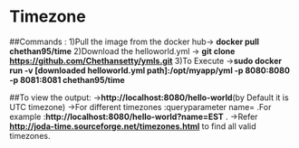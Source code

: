 # Timezone
##Commands :
  1)Pull the image from the docker hub-> __docker pull chethan95/time__
  2)Download the helloworld.yml -> __git clone https://github.com/Chethansetty/ymls.git__
  3)To Execute ->__sudo docker run -v  [downloaded helloworld.yml path]:/opt/myapp/yml  -p 8080:8080 -p 8081:8081  chethan95/time__

##To view the output:
    ->__http://localhost:8080/hello-world__(by Default it is UTC timezone)
    ->For different timezones :queryparameter name=<yourinput> .For example :__http://localhost:8080/hello-world?name=EST__ .
    ->Refer __http://joda-time.sourceforge.net/timezones.html__ to find all valid timezones.



     
     
     
  
  
